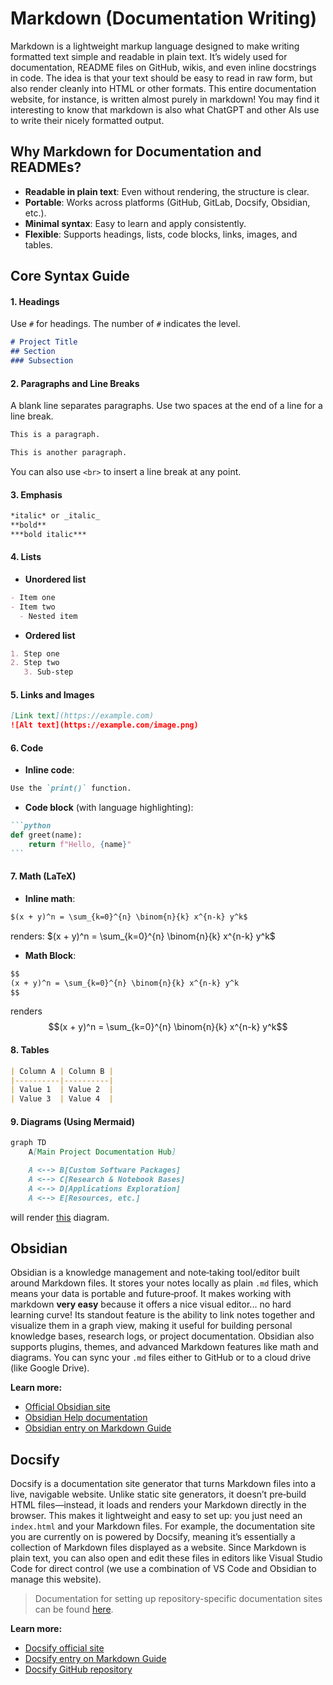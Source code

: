 # Markdown (Documentation Writing)
Markdown is a lightweight markup language designed to make writing formatted text simple and readable in plain text. It’s widely used for documentation, README files on GitHub, wikis, and even inline docstrings in code. The idea is that your text should be easy to read in raw form, but also render cleanly into HTML or other formats. This entire documentation website, for instance, is written almost purely in markdown! You may find it interesting to know that markdown is also what ChatGPT and other AIs use to write their nicely formatted output.

## Why Markdown for Documentation and READMEs?

- **Readable in plain text**: Even without rendering, the structure is clear.
- **Portable**: Works across platforms (GitHub, GitLab, Docsify, Obsidian, etc.).
- **Minimal syntax**: Easy to learn and apply consistently.
- **Flexible**: Supports headings, lists, code blocks, links, images, and tables.

## Core Syntax Guide

#### 1. Headings

Use `#` for headings. The number of `#` indicates the level.

```markdown
# Project Title
## Section
### Subsection
```

#### 2. Paragraphs and Line Breaks

A blank line separates paragraphs. Use two spaces at the end of a line for a line break.

```markdown
This is a paragraph.

This is another paragraph.
```

You can also use `<br>` to insert a line break at any point.

#### 3. Emphasis

```markdown
*italic* or _italic_  
**bold**  
***bold italic***  
```

#### 4. Lists

- **Unordered list**

```markdown
- Item one
- Item two
  - Nested item
```

- **Ordered list**

```markdown
1. Step one
2. Step two
   3. Sub-step
```

#### 5. Links and Images

```markdown
[Link text](https://example.com)  
![Alt text](https://example.com/image.png)
```

#### 6. Code

- **Inline code**:

```markdown
Use the `print()` function.
```

- **Code block** (with language highlighting):

````markdown
```python
def greet(name):
    return f"Hello, {name}"
```
````

#### 7. Math (LaTeX)

- **Inline math**:
```markdown
$(x + y)^n = \sum_{k=0}^{n} \binom{n}{k} x^{n-k} y^k$
```
renders: $(x + y)^n = \sum_{k=0}^{n} \binom{n}{k} x^{n-k} y^k$

- **Math Block**:
````markdown
$$
(x + y)^n = \sum_{k=0}^{n} \binom{n}{k} x^{n-k} y^k
$$
````
renders
$$(x + y)^n = \sum_{k=0}^{n} \binom{n}{k} x^{n-k} y^k$$

#### 8. Tables

```markdown
| Column A | Column B |
|----------|----------|
| Value 1  | Value 2  |
| Value 3  | Value 4  |
```

#### 9. Diagrams (Using Mermaid)

```markdown (mermaid diagram)
graph TD
    A[Main Project Documentation Hub]

    A <--> B[Custom Software Packages]
    A <--> C[Research & Notebook Bases]
    A <--> D[Applications Exploration]
    A <--> E[Resources, etc.]
```
will render [this](index.md#organizational-structure) diagram.


## Obsidian
Obsidian is a knowledge management and note‑taking tool/editor built around Markdown files. It stores your notes locally as plain `.md` files, which means your data is portable and future‑proof. It makes working with markdown **very easy** because it offers a nice visual editor... no hard learning curve! Its standout feature is the ability to link notes together and visualize them in a graph view, making it useful for building personal knowledge bases, research logs, or project documentation. Obsidian also supports plugins, themes, and advanced Markdown features like math and diagrams. You can sync your `.md` files either to GitHub or to a cloud drive (like Google Drive).

**Learn more:**
- [Official Obsidian site](https://obsidian.md/)
- [Obsidian Help documentation](https://help.obsidian.md/)
- [Obsidian entry on Markdown Guide](https://www.markdownguide.org/tools/obsidian/)


## Docsify
Docsify is a documentation site generator that turns Markdown files into a live, navigable website. Unlike static site generators, it doesn’t pre‑build HTML files—instead, it loads and renders your Markdown directly in the browser. This makes it lightweight and easy to set up: you just need an `index.html` and your Markdown files. For example, the documentation site you are currently on is powered by Docsify, meaning it’s essentially a collection of Markdown files displayed as a website. Since Markdown is plain text, you can also open and edit these files in editors like Visual Studio Code for direct control (we use a combination of VS Code and Obsidian to manage this website).

> Documentation for setting up repository-specific documentation sites can be found [here](https://github.com/sessieresearchatsau/sessieresearchatsau.github.io/tree/main).

**Learn more:**
- [Docsify official site](https://docsify.js.org/)
- [Docsify entry on Markdown Guide](https://www.markdownguide.org/tools/docsify/)
- [Docsify GitHub repository](https://github.com/docsifyjs/docsify)
